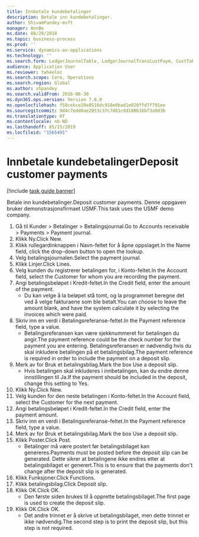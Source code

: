 ```yaml
---
title: Innbetale kundebetalinger
description: Betale inn kundebetalinger.
author: ShivamPandey-msft
manager: AnnBe
ms.date: 08/29/2018
ms.topic: business-process
ms.prod: ''
ms.service: dynamics-ax-applications
ms.technology: ''
ms.search.form: LedgerJournalTable, LedgerJournalTransCustPaym, CustTableLookup
audience: Application User
ms.reviewer: twheeloc
ms.search.scope: Core, Operations
ms.search.region: Global
ms.author: shpandey
ms.search.validFrom: 2016-06-30
ms.dyn365.ops.version: Version 7.0.0
ms.openlocfilehash: f58cebce20e8516dc918e0bad1e020ffd7f791ee
ms.sourcegitcommit: 9d4c7edd0ae2053c37c7d81cdd180b16bf3a9d3b
ms.translationtype: HT
ms.contentlocale: nb-NO
ms.lasthandoff: 05/15/2019
ms.locfileid: "1565491"
---
```

# <a name="deposit-customer-payments"></a><span data-ttu-id="55f6b-103">Innbetale kundebetalinger</span><span class="sxs-lookup"><span data-stu-id="55f6b-103">Deposit customer payments</span></span>

[!include [task guide banner](../../includes/task-guide-banner.md)]

<span data-ttu-id="55f6b-104">Betale inn kundebetalinger.</span><span class="sxs-lookup"><span data-stu-id="55f6b-104">Deposit customer payments.</span></span> <span data-ttu-id="55f6b-105">Denne oppgaven bruker demonstrasjonsfirmaet USMF.</span><span class="sxs-lookup"><span data-stu-id="55f6b-105">This task uses the USMF demo company.</span></span>

1. <span data-ttu-id="55f6b-106">Gå til Kunder > Betalinger > Betalingsjournal.</span><span class="sxs-lookup"><span data-stu-id="55f6b-106">Go to Accounts receivable > Payments > Payment journal.</span></span>
2. <span data-ttu-id="55f6b-107">Klikk Ny.</span><span class="sxs-lookup"><span data-stu-id="55f6b-107">Click New.</span></span>
3. <span data-ttu-id="55f6b-108">Klikk rullegardinknappen i Navn-feltet for å åpne oppslaget.</span><span class="sxs-lookup"><span data-stu-id="55f6b-108">In the Name field, click the drop-down button to open the lookup.</span></span>
4. <span data-ttu-id="55f6b-109">Velg betalingsjournalen.</span><span class="sxs-lookup"><span data-stu-id="55f6b-109">Select the payment journal.</span></span> 
5. <span data-ttu-id="55f6b-110">Klikk Linjer.</span><span class="sxs-lookup"><span data-stu-id="55f6b-110">Click Lines.</span></span>
6. <span data-ttu-id="55f6b-111">Velg kunden du registrerer betalingen for, i Konto-feltet.</span><span class="sxs-lookup"><span data-stu-id="55f6b-111">In the Account field, select the Customer for whom you are recording the payment.</span></span>
7. <span data-ttu-id="55f6b-112">Angi betalingsbeløpet i Kredit-feltet.</span><span class="sxs-lookup"><span data-stu-id="55f6b-112">In the Credit field, enter the amount of the payment.</span></span>
    * <span data-ttu-id="55f6b-113">Du kan velge å la beløpet stå tomt, og la programmet beregne det ved å velge fakturaene som ble betalt.</span><span class="sxs-lookup"><span data-stu-id="55f6b-113">You can choose to leave the amount blank, and have the system calculate it by selecting the invoices which were paid.</span></span>  
8. <span data-ttu-id="55f6b-114">Skriv inn en verdi i Betalingsreferanse-feltet.</span><span class="sxs-lookup"><span data-stu-id="55f6b-114">In the Payment reference field, type a value.</span></span>
    * <span data-ttu-id="55f6b-115">Betalingsreferansen kan være sjekknummeret for betalingen du angir.</span><span class="sxs-lookup"><span data-stu-id="55f6b-115">The payment reference could be the check number for the payment you are entering.</span></span> <span data-ttu-id="55f6b-116">Betalingsreferansen er nødvendig hvis du skal inkludere betalingen på et betalingsbilag.</span><span class="sxs-lookup"><span data-stu-id="55f6b-116">The payment reference is required in order to include the payment on a deposit slip.</span></span>  
9. <span data-ttu-id="55f6b-117">Merk av for Bruk et betalingsbilag.</span><span class="sxs-lookup"><span data-stu-id="55f6b-117">Mark the box Use a deposit slip.</span></span>
    * <span data-ttu-id="55f6b-118">Hvis betalingen skal inkluderes i innbetalingen, kan du endre denne innstillingen til Ja.</span><span class="sxs-lookup"><span data-stu-id="55f6b-118">If the payment should be included in the deposit, change this setting to Yes.</span></span>  
10. <span data-ttu-id="55f6b-119">Klikk Ny.</span><span class="sxs-lookup"><span data-stu-id="55f6b-119">Click New.</span></span>
11. <span data-ttu-id="55f6b-120">Velg kunden for den neste betalingen i Konto-feltet.</span><span class="sxs-lookup"><span data-stu-id="55f6b-120">In the Account field, select the Customer for the next payment.</span></span>
12. <span data-ttu-id="55f6b-121">Angi betalingsbeløpet i Kredit-feltet.</span><span class="sxs-lookup"><span data-stu-id="55f6b-121">In the Credit field, enter the payment amount.</span></span>
13. <span data-ttu-id="55f6b-122">Skriv inn en verdi i Betalingsreferanse-feltet.</span><span class="sxs-lookup"><span data-stu-id="55f6b-122">In the Payment reference field, type a value.</span></span>
14. <span data-ttu-id="55f6b-123">Merk av for Bruk et betalingsbilag.</span><span class="sxs-lookup"><span data-stu-id="55f6b-123">Mark the box Use a deposit slip.</span></span>
15. <span data-ttu-id="55f6b-124">Klikk Poster.</span><span class="sxs-lookup"><span data-stu-id="55f6b-124">Click Post.</span></span>
    * <span data-ttu-id="55f6b-125">Betalinger må være postert før betalingsbilaget kan genereres.</span><span class="sxs-lookup"><span data-stu-id="55f6b-125">Payments must be posted before the deposit slip can be generated.</span></span> <span data-ttu-id="55f6b-126">Dette sikrer at betalingene ikke endres etter at betalingsbilaget er generert.</span><span class="sxs-lookup"><span data-stu-id="55f6b-126">This is to ensure that the payments don't change after the deposit slip is generated.</span></span>  
16. <span data-ttu-id="55f6b-127">Klikk Funksjoner.</span><span class="sxs-lookup"><span data-stu-id="55f6b-127">Click Functions.</span></span>
17. <span data-ttu-id="55f6b-128">Klikk betalingsbilag.</span><span class="sxs-lookup"><span data-stu-id="55f6b-128">Click Deposit slip.</span></span>
18. <span data-ttu-id="55f6b-129">Klikk OK.</span><span class="sxs-lookup"><span data-stu-id="55f6b-129">Click OK.</span></span>
    * <span data-ttu-id="55f6b-130">Den første siden brukes til å opprette betalingsbilaget.</span><span class="sxs-lookup"><span data-stu-id="55f6b-130">The first page is used to create the deposit slip.</span></span>  
19. <span data-ttu-id="55f6b-131">Klikk OK.</span><span class="sxs-lookup"><span data-stu-id="55f6b-131">Click OK.</span></span>
    * <span data-ttu-id="55f6b-132">Det andre trinnet er å skrive ut betalingsbilaget, men dette trinnet er ikke nødvendig.</span><span class="sxs-lookup"><span data-stu-id="55f6b-132">The second step is to print the deposit slip, but this step is not required.</span></span>  

